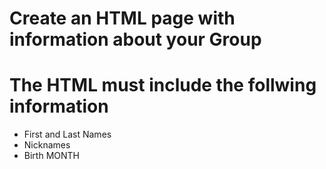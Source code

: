 # Create an HTML page with information about your Group
# The HTML must include the follwing information
 - First and Last Names
 - Nicknames
 - Birth MONTH
